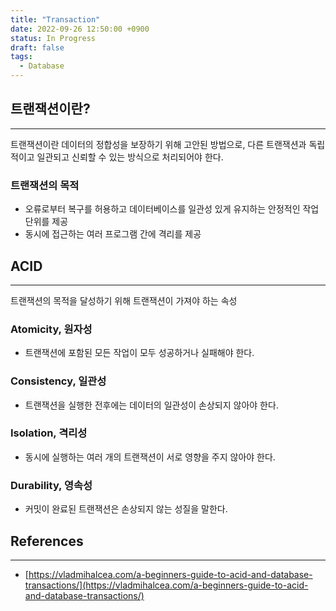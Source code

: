 ```yaml
---
title: "Transaction"
date: 2022-09-26 12:50:00 +0900
status: In Progress
draft: false
tags:
  - Database
---
```

## 트랜잭션이란?
---
트랜잭션이란 데이터의 정합성을 보장하기 위해 고안된 방법으로, 다른 트랜잭션과 독립적이고 일관되고 신뢰할 수 있는 방식으로 처리되어야 한다.

### 트랜잭션의 목적

- 오류로부터 복구를 허용하고 데이터베이스를 일관성 있게 유지하는 안정적인 작업 단위를 제공
- 동시에 접근하는 여러 프로그램 간에 격리를 제공

## ACID
---
트랜잭션의 목적을 달성하기 위해 트랜잭션이 가져야 하는 속성

### Atomicity, 원자성

- 트랜잭션에 포함된 모든 작업이 모두 성공하거나 실패해야 한다.

### Consistency, 일관성

- 트랜잭션을 실행한 전후에는 데이터의 일관성이 손상되지 않아야 한다.

### Isolation, 격리성

- 동시에 실행하는 여러 개의 트랜잭션이 서로 영향을 주지 않아야 한다.

### Durability, 영속성

- 커밋이 완료된 트랜잭션은 손상되지 않는 성질을 말한다.

## References
---
- [https://vladmihalcea.com/a-beginners-guide-to-acid-and-database-transactions/](https://vladmihalcea.com/a-beginners-guide-to-acid-and-database-transactions/)

